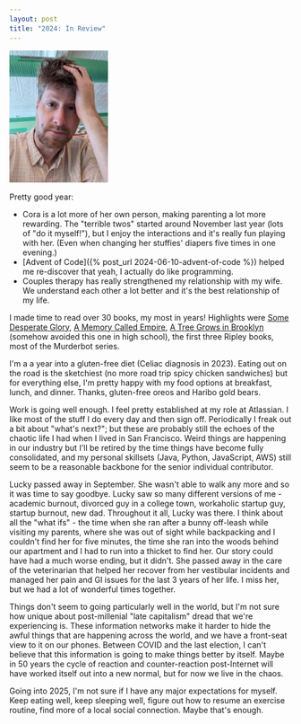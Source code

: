 ```yaml
---
layout: post
title: "2024: In Review"
---
```


<img class="img-responsive" style="max-width:35%;" src="/images/me-2024.jpg" />

Pretty good year:
* Cora is a lot more of her own person, making parenting a lot more rewarding.  The "terrible twos" started around November last year (lots of "do it myself!"), but I enjoy the interactions and it's really fun playing with her.  (Even when changing her stuffies' diapers five times in one evening.)
* [Advent of Code]({% post_url 2024-06-10-advent-of-code %}) helped me re-discover that yeah, I actually do like programming.
* Couples therapy has really strengthened my relationship with my wife.  We understand each other a lot better and it's the best relationship of my life.

I made time to read over 30 books, my most in years!  Highlights were [Some Desperate Glory](https://emilytesh.net/some-desperate-glory/), [A Memory Called Empire](https://www.arkadymartine.net/books/amce), [A Tree Grows in Brooklyn](https://www.goodreads.com/book/show/14891.A_Tree_Grows_in_Brooklyn) (somehow avoided this one in high school), the first three Ripley books, most of the Murderbot series.

I'm a a year into a gluten-free diet (Celiac diagnosis in 2023).  Eating out on the road is the sketchiest (no more road trip spicy chicken sandwiches) but for everything else, I'm pretty happy with my food options at breakfast, lunch, and dinner.  Thanks, gluten-free oreos and Haribo gold bears.

Work is going well enough.  I feel pretty established at my role at Atlassian.  I like most of the stuff I do every day and then sign off.  Periodically I freak out a bit about "what's next?"; but these are probably still the echoes of the chaotic life I had when I lived in San Francisco.  Weird things are happening in our industry but I'll be retired by the time things have become fully consolidated, and my personal skillsets (Java, Python, JavaScript, AWS) still seem to be a reasonable backbone for the senior individual contributor.

Lucky passed away in September.  She wasn't able to walk any more and so it was time to say goodbye.  Lucky saw so many different versions of me - academic burnout, divorced guy in a college town, workaholic startup guy, startup burnout, new dad.  Throughout it all, Lucky was there.  I think about all the "what ifs" - the time when she ran after a bunny off-leash while visiting my parents, where she was out of sight while backpacking and I couldn't find her for five minutes, the time she ran into the woods behind our apartment and I had to run into a thicket to find her.  Our story could have had a much worse ending, but it didn't.  She passed away in the care of the veterinarian that helped her recover from her vestibular incidents and managed her pain and GI issues for the last 3 years of her life.  I miss her, but we had a lot of wonderful times together.

Things don't seem to going particularly well in the world, but I'm not sure how unique about post-millenial "late capitalism" dread that we're experiencing is.  These information networks make it harder to hide the awful things that are happening across the world, and we have a front-seat view to it on our phones.  Between COVID and the last election, I can't believe that this information is going to make things better by itself.  Maybe in 50 years the cycle of reaction and counter-reaction post-Internet will have worked itself out into a new normal, but for now we live in the chaos.

Going into 2025, I'm not sure if I have any major expectations for myself.  Keep eating well, keep sleeping well, figure out how to resume an exercise routine, find more of a local social connection.  Maybe that's enough.
